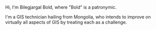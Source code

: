 Hi, I'm Bilegjargal Bold, where "Bold" is a patronymic.

I'm a GIS technician hailing from Mongolia, who intends to improve on virtually all aspects of GIS by treating each as a challenge.

<!---
sokhymi/sokhymi is a ✨ special ✨ repository because its `README.md` (this file) appears on your GitHub profile.
You can click the Preview link to take a look at your changes.
--->
